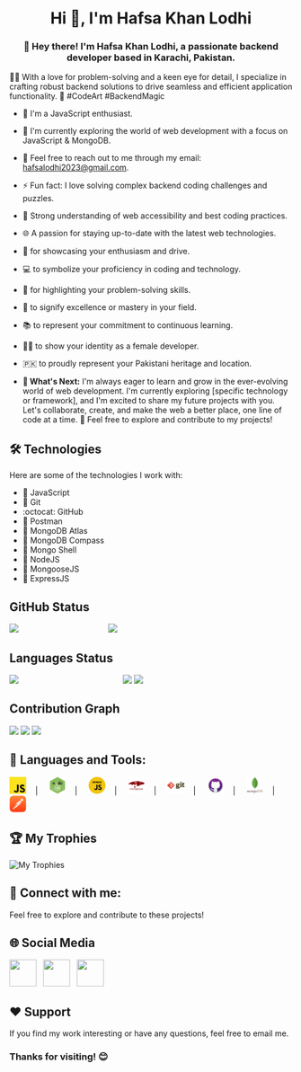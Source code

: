 <h1 align="center">Hi 👋, I'm Hafsa Khan Lodhi</h1>
<h3 align="center">👋 Hey there! I'm Hafsa Khan Lodhi, a passionate backend developer based in Karachi, Pakistan.</h3>

👩‍💻 With a love for problem-solving and a keen eye for detail, I specialize in crafting robust backend solutions to drive seamless and efficient application functionality.
🚀 #CodeArt #BackendMagic

- 🚀 I'm a JavaScript enthusiast.
- 🌱 I'm currently exploring the world of web development with a focus on JavaScript & MongoDB.
- 💬 Feel free to reach out to me through my email: hafsalodhi2023@gmail.com.
- ⚡ Fun fact: I love solving complex backend coding challenges and puzzles.
- 📐 Strong understanding of web accessibility and best coding practices.
- 🌐 A passion for staying up-to-date with the latest web technologies.
- 🚀 for showcasing your enthusiasm and drive.
- 💻 to symbolize your proficiency in coding and technology.
- 🔧 for highlighting your problem-solving skills.
- 🌟 to signify excellence or mastery in your field.
- 📚 to represent your commitment to continuous learning.
- 👩‍💻 to show your identity as a female developer.
- 🇵🇰 to proudly represent your Pakistani heritage and location.


- **🌱 What's Next:** I'm always eager to learn and grow in the ever-evolving world of web development. I'm currently exploring [specific technology or framework], and I'm excited to share my future projects with you. Let's collaborate, create, and make the web a better place, one line of code at a time. 🚀 Feel free to explore and contribute to my projects!

## 🛠️ Technologies

Here are some of the technologies I work with:

- 🧰 JavaScript
- 🐙 Git
- :octocat: GitHub
- 📮 Postman
- 🍃 MongoDB Atlas
- 🥬 MongoDB Compass
- 🐚 Mongo Shell
- 🚀 NodeJS
- 🦡 MongooseJS
- 🚂 ExpressJS

## GitHub Status

<img  src="https://github-profile-summary-cards.vercel.app/api/cards/stats?username=hafsalodhi2023&theme=tokyonight" width="35%" align="left" >
<img  src="https://github-readme-streak-stats.herokuapp.com/?user=hafsalodhi2023&theme=tokyonight" width="51%" >

## Languages Status

<img  src="https://github-profile-summary-cards.vercel.app/api/cards/most-commit-language?username=hafsalodhi2023&theme=tokyonight" width="40%" align="left">
<img  src="https://github-readme-stats.vercel.app/api/top-langs/?username=hafsalodhi2023&theme=tokyonight" width="34%" >
<img  src="https://github-profile-summary-cards.vercel.app/api/cards/repos-per-language?username=hafsalodhi2023&theme=tokyonight" width="35%" >


## Contribution Graph

<img  src="https://github-readme-activity-graph.vercel.app/graph?username=hafsalodhi2023&theme=react-dark" width="100%" >
<img  src="https://github-profile-summary-cards.vercel.app/api/cards/profile-details?username=hafsalodhi2023&theme=tokyonight" width="100%" >
<img  src="https://github-profile-summary-cards.vercel.app/api/cards/productive-time?username=hafsalodhi2023&theme=tokyonight" width="50%">

## 🧰 Languages and Tools:

<div style="display:'flex'">
<img src="JavaScript.png" width="6%" />&nbsp;&nbsp;&nbsp;&nbsp;|&nbsp;&nbsp;&nbsp;&nbsp;
<img src="NodeJS.png" width="6%" />&nbsp;&nbsp;&nbsp;&nbsp;|&nbsp;&nbsp;&nbsp;&nbsp;
<img src="ExpressJS.png" width="6%" />&nbsp;&nbsp;&nbsp;&nbsp;|&nbsp;&nbsp;&nbsp;&nbsp;
<img src="MongooseJS.png" width="6%" />&nbsp;&nbsp;&nbsp;&nbsp;|&nbsp;&nbsp;&nbsp;&nbsp;
<img src="Git.png" width="6%" />&nbsp;&nbsp;&nbsp;&nbsp;|&nbsp;&nbsp;&nbsp;&nbsp;
<img src="Github.png" width="6%" />&nbsp;&nbsp;&nbsp;&nbsp;|&nbsp;&nbsp;&nbsp;&nbsp;
<img src="MongoDB.png" width="6%" />&nbsp;&nbsp;&nbsp;&nbsp;|&nbsp;&nbsp;&nbsp;&nbsp;
<img src="Postman.png" width="6%" />
</div>

## 🏆 My Trophies
![My Trophies](https://github-profile-trophy.vercel.app/?username=hafsalodhi2023)<br>

## 🤝 Connect with me:
Feel free to explore and contribute to these projects!

## 🌐 Social Media

<a target="blank" href="https://www.facebook.com/profile.php?id=61555157062741" ><img style="height: 3rem; width: 3rem;" src="https://upload.wikimedia.org/wikipedia/commons/6/6c/Facebook_Logo_2023.png" /></a> &nbsp; <a target="blank" href="https://www.linkedin.com/in/hafsa-khan-lodhi-b908b92a7/" ><img style="height: 3rem; width: 3rem;" src="https://upload.wikimedia.org/wikipedia/commons/thumb/8/81/LinkedIn_icon.svg/1024px-LinkedIn_icon.svg.png" /></a>  &nbsp; <a target="blank" href="https://stackoverflow.com/users/23130103/hafsa-khan-lodhi" ><img style="height: 3rem; width: 3rem;" src="https://upload.wikimedia.org/wikipedia/commons/thumb/e/ef/Stack_Overflow_icon.svg/1200px-Stack_Overflow_icon.svg.png" /></a>



## ❤️ Support

If you find my work interesting or have any questions, feel free to email me.

### Thanks for visiting! 😊
